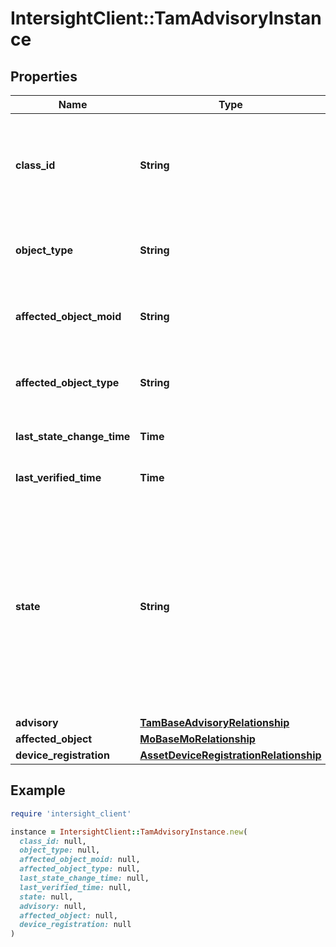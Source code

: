 # IntersightClient::TamAdvisoryInstance

## Properties

| Name | Type | Description | Notes |
| ---- | ---- | ----------- | ----- |
| **class_id** | **String** | The fully-qualified name of the instantiated, concrete type. This property is used as a discriminator to identify the type of the payload when marshaling and unmarshaling data. | [default to &#39;tam.AdvisoryInstance&#39;] |
| **object_type** | **String** | The fully-qualified name of the instantiated, concrete type. The value should be the same as the &#39;ClassId&#39; property. | [default to &#39;tam.AdvisoryInstance&#39;] |
| **affected_object_moid** | **String** | Moid of the Intersight MO affected by the alert. Deprecated now and will be removed in subsequent releases. | [optional] |
| **affected_object_type** | **String** | Object type of the Intersight MO affected by the alert. Deprecated now and will be removed in subsequent releases. | [optional] |
| **last_state_change_time** | **Time** | Timestamp when a state change was observed on this advisory instnace. | [optional][readonly] |
| **last_verified_time** | **Time** | Timestamp when this advisory was last evaluated. | [optional][readonly] |
| **state** | **String** | Current state of the advisory instance (Active/Cleared/Unknown etc.). * &#x60;unknown&#x60; - Intersight is unable to determine if the Advisory instance is applicable for the affected managed object. * &#x60;active&#x60; - Advisory instance is currently active and applicable for the affected managed object. * &#x60;cleared&#x60; - Advisory instance is no longer applicable for the affected managed object. | [optional][default to &#39;unknown&#39;] |
| **advisory** | [**TamBaseAdvisoryRelationship**](TamBaseAdvisoryRelationship.md) |  | [optional] |
| **affected_object** | [**MoBaseMoRelationship**](MoBaseMoRelationship.md) |  | [optional] |
| **device_registration** | [**AssetDeviceRegistrationRelationship**](AssetDeviceRegistrationRelationship.md) |  | [optional] |

## Example

```ruby
require 'intersight_client'

instance = IntersightClient::TamAdvisoryInstance.new(
  class_id: null,
  object_type: null,
  affected_object_moid: null,
  affected_object_type: null,
  last_state_change_time: null,
  last_verified_time: null,
  state: null,
  advisory: null,
  affected_object: null,
  device_registration: null
)
```

